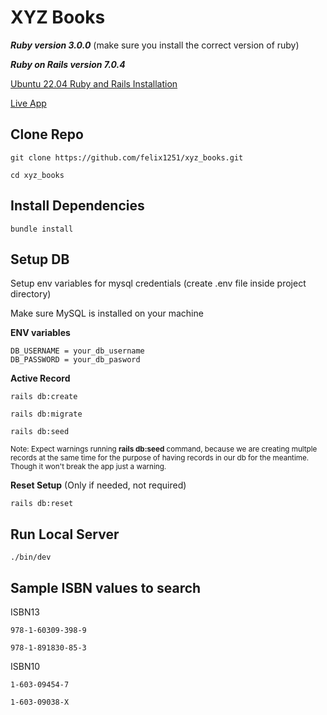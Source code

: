# XYZ Books

**_Ruby version 3.0.0_** (make sure you install the correct version of ruby) 

**_Ruby on Rails version 7.0.4_**

[Ubuntu 22.04 Ruby and Rails Installation](https://gorails.com/setup/ubuntu/22.04)

<a href="https://xyzbooks.fjc-shop.online/" target="_blank" rel="noopener">Live App</a>

## Clone Repo

```
git clone https://github.com/felix1251/xyz_books.git
```

```
cd xyz_books
```

## Install Dependencies

```
bundle install
```

## **Setup DB**

Setup env variables for mysql credentials (create .env file inside project directory)

Make sure MySQL is installed on your machine

**ENV variables**

```
DB_USERNAME = your_db_username
DB_PASSWORD = your_db_pasword
```

**Active Record**

```
rails db:create
```

```
rails db:migrate
```

```
rails db:seed
```

<sub>Note: Expect warnings running <b>rails db:seed</b> command, because we are creating multple records at the same time for the purpose of having records in our db for the meantime. Though it won't break the app just a warning.</sub>

**Reset Setup** (Only if needed, not required)

```
rails db:reset
```

## **Run Local Server**

```
./bin/dev
```

## **Sample ISBN values to search**

ISBN13

```
978-1-60309-398-9
```

```
978-1-891830-85-3
```

ISBN10

```
1-603-09454-7
```

```
1-603-09038-X
```
